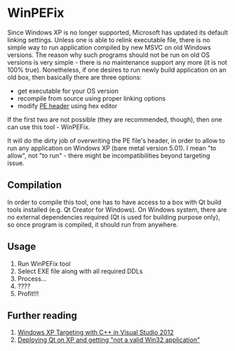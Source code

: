 WinPEFix
========

Since Windows XP is no longer supported, Microsoft has updated its default
linking settings. Unless one is able to relink executable file, there is no
simple way to run application compiled by new MSVC on old Windows versions.
The reason why such programs should not be run on old OS versions is very
simple - there is no maintenance support any more (it is not 100% true).
Nonetheless, if one desires to run newly build application on an old box,
then basically there are three options:

- get executable for your OS version
- recompile from source using proper linking options
- modify [PE header](https://en.wikipedia.org/wiki/Portable_Executable) using
  hex editor

If the first two are not possible (they are recommended, though), then one
can use this tool - WinPEFix.

It will do the dirty job of overwriting the PE file's header, in order
to allow to run any application on Windows XP (bare metal version 5.01).
I mean "to allow", not "to run" - there might be incompatibilities
beyond targeting issue.


Compilation
-----------

In order to compile this tool, one has to have access to a box with Qt build
tools installed (e.g. Qt Creator for Windows). On Windows system, there are
no external dependencies required (Qt is used for building purpose only), so
once program is compiled, it should run from anywhere.


Usage
-----

1. Run WinPEFix tool
2. Select EXE file along with all required DDLs
3. Process...
4. ????
5. Profit!!!


Further reading
---------------

1. [Windows XP Targeting with C++ in Visual Studio 2012](http://blogs.msdn.com/b/vcblog/archive/2012/10/08/windows-xp-targeting-with-c-in-visual-studio-2012.aspx)
2. [Deploying Qt on XP and getting "not a valid Win32 application"](http://www.tripleboot.org/?p=423)
